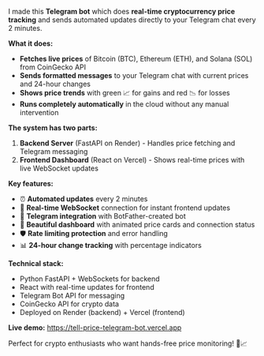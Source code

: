 I made this **Telegram bot** which does **real-time cryptocurrency price tracking** and sends automated updates directly to your Telegram chat every 2 minutes. 

**What it does:**
- **Fetches live prices** of Bitcoin (BTC), Ethereum (ETH), and Solana (SOL) from CoinGecko API
- **Sends formatted messages** to your Telegram chat with current prices and 24-hour changes
- **Shows price trends** with green 📈 for gains and red 📉 for losses
- **Runs completely automatically** in the cloud without any manual intervention

**The system has two parts:**
1. **Backend Server** (FastAPI on Render) - Handles price fetching and Telegram messaging
2. **Frontend Dashboard** (React on Vercel) - Shows real-time prices with live WebSocket updates

**Key features:**
- ⏰ **Automated updates** every 2 minutes
- 🔄 **Real-time WebSocket** connection for instant frontend updates  
- 📱 **Telegram integration** with BotFather-created bot
- 🎨 **Beautiful dashboard** with animated price cards and connection status
- 🛡️ **Rate limiting protection** and error handling
- 📊 **24-hour change tracking** with percentage indicators

**Technical stack:**
- Python FastAPI + WebSockets for backend
- React with real-time updates for frontend
- Telegram Bot API for messaging
- CoinGecko API for crypto data
- Deployed on Render (backend) + Vercel (frontend)

**Live demo:** https://tell-price-telegram-bot.vercel.app

Perfect for crypto enthusiasts who want hands-free price monitoring! 🚀📈
